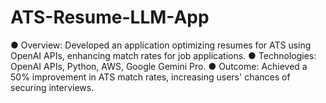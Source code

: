 # ATS-Resume-LLM-App
●	Overview: Developed an application optimizing resumes for ATS using OpenAI APIs, enhancing match rates for job applications.
●	Technologies: OpenAI APIs, Python, AWS, Google Gemini Pro.
●	Outcome: Achieved a 50% improvement in ATS match rates, increasing users' chances of securing interviews.

